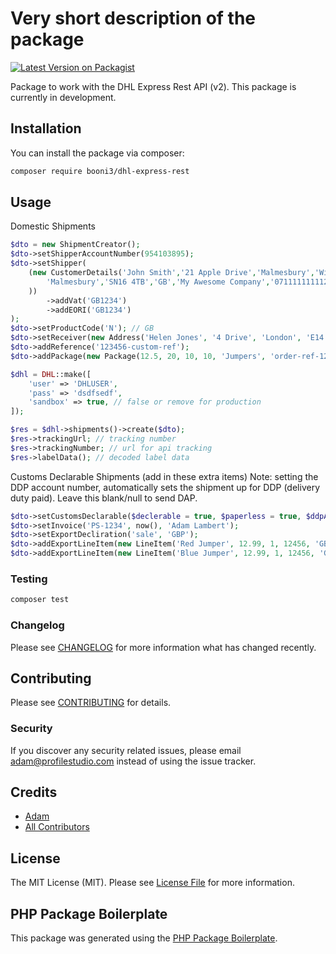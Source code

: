 # Very short description of the package

[![Latest Version on Packagist](https://img.shields.io/packagist/v/booni3/dhl-express-rest.svg?style=flat-square)](https://packagist.org/packages/booni3/dhl-express-rest)

Package to work with the DHL Express Rest API (v2). This package is currently in development. 

## Installation

You can install the package via composer:

```bash
composer require booni3/dhl-express-rest
```

## Usage

Domestic Shipments
```php
$dto = new ShipmentCreator();
$dto->setShipperAccountNumber(954103895);
$dto->setShipper(
    (new CustomerDetails('John Smith','21 Apple Drive','Malmesbury','Wiltshire',
        'Malmesbury','SN16 4TB','GB','My Awesome Company','071111111112','a@b.com',
    ))
        ->addVat('GB1234')
        ->addEORI('GB1234')
);
$dto->setProductCode('N'); // GB
$dto->setReceiver(new Address('Helen Jones', '4 Drive', 'London', 'E14 8DW', 'GB'));
$dto->addReference('123456-custom-ref');
$dto->addPackage(new Package(12.5, 20, 10, 10, 'Jumpers', 'order-ref-1244'));

$dhl = DHL::make([
    'user' => 'DHLUSER',
    'pass' => 'dsdfsedf',
    'sandbox' => true, // false or remove for production
]);

$res = $dhl->shipments()->create($dto);
$res->trackingUrl; // tracking number
$res->trackingNumber; // url for api tracking
$res->labelData(); // decoded label data
```
Customs Declarable Shipments (add in these extra items)
Note: setting the DDP account number, automatically sets the shipment up for DDP (delivery duty paid). Leave this blank/null to send DAP.
```php
$dto->setCustomsDeclarable($declerable = true, $paperless = true, $ddpAccountNumber = 12345678);
$dto->setInvoice('PS-1234', now(), 'Adam Lambert');
$dto->setExportDecliration('sale', 'GBP');
$dto->addExportLineItem(new LineItem('Red Jumper', 12.99, 1, 12456, 'GB', 12));
$dto->addExportLineItem(new LineItem('Blue Jumper', 12.99, 1, 12456, 'GB', 12));
```

### Testing

``` bash
composer test
```

### Changelog

Please see [CHANGELOG](CHANGELOG.md) for more information what has changed recently.

## Contributing

Please see [CONTRIBUTING](CONTRIBUTING.md) for details.

### Security

If you discover any security related issues, please email adam@profilestudio.com instead of using the issue tracker.

## Credits

- [Adam](https://github.com/booni3)
- [All Contributors](../../contributors)

## License

The MIT License (MIT). Please see [License File](LICENSE.md) for more information.

## PHP Package Boilerplate

This package was generated using the [PHP Package Boilerplate](https://laravelpackageboilerplate.com).
